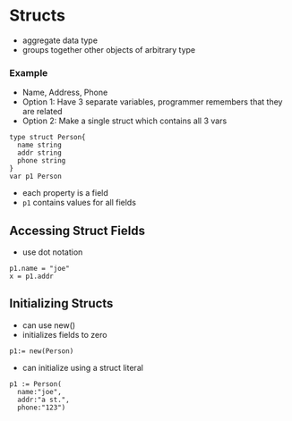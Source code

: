 # Structs

- aggregate data type
- groups together other objects of arbitrary type

### Example

- Name, Address, Phone
- Option 1: Have 3 separate variables, programmer remembers that they are related
- Option 2: Make a single struct which contains all 3 vars

```golang
type struct Person{
  name string
  addr string
  phone string
}
var p1 Person
```

- each property is a field
- `p1` contains values for all fields

## Accessing Struct Fields

- use dot notation

```golang
p1.name = "joe"
x = p1.addr
```

## Initializing Structs

- can use new()
- initializes fields to zero

```golang
p1:= new(Person)
```

- can initialize using a struct literal

```golang
p1 := Person(
  name:"joe",
  addr:"a st.",
  phone:"123")
```
